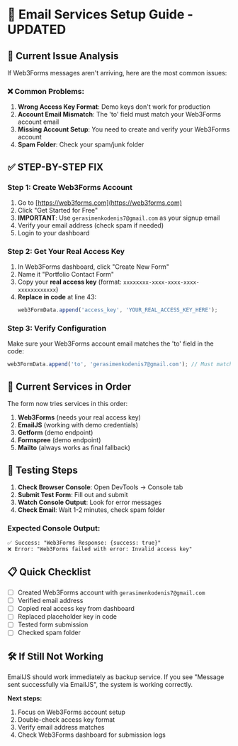 # 📧 Email Services Setup Guide - UPDATED

## 🚨 **Current Issue Analysis**

If Web3Forms messages aren't arriving, here are the most common issues:

### ❌ **Common Problems:**
1. **Wrong Access Key Format**: Demo keys don't work for production
2. **Account Email Mismatch**: The 'to' field must match your Web3Forms account email
3. **Missing Account Setup**: You need to create and verify your Web3Forms account
4. **Spam Folder**: Check your spam/junk folder

## ✅ **STEP-BY-STEP FIX**

### Step 1: Create Web3Forms Account
1. Go to [https://web3forms.com](https://web3forms.com)
2. Click "Get Started for Free"
3. **IMPORTANT**: Use `gerasimenkodenis7@gmail.com` as your signup email
4. Verify your email address (check spam if needed)
5. Login to your dashboard

### Step 2: Get Your Real Access Key
1. In Web3Forms dashboard, click "Create New Form"
2. Name it "Portfolio Contact Form"
3. Copy your **real access key** (format: `xxxxxxxx-xxxx-xxxx-xxxx-xxxxxxxxxxxx`)
4. **Replace in code** at line 43:
   ```javascript
   web3FormData.append('access_key', 'YOUR_REAL_ACCESS_KEY_HERE');
   ```

### Step 3: Verify Configuration
Make sure your Web3Forms account email matches the 'to' field in the code:
```javascript
web3FormData.append('to', 'gerasimenkodenis7@gmail.com'); // Must match your account
```

## 🔧 **Current Services in Order**

The form now tries services in this order:
1. **Web3Forms** (needs your real access key)
2. **EmailJS** (working with demo credentials)
3. **Getform** (demo endpoint)
4. **Formspree** (demo endpoint)
5. **Mailto** (always works as final fallback)

## 🧪 **Testing Steps**

1. **Check Browser Console**: Open DevTools → Console tab
2. **Submit Test Form**: Fill out and submit
3. **Watch Console Output**: Look for error messages
4. **Check Email**: Wait 1-2 minutes, check spam folder

### Expected Console Output:
```
✅ Success: "Web3Forms Response: {success: true}"
❌ Error: "Web3Forms failed with error: Invalid access key"
```

## 📋 **Quick Checklist**

- [ ] Created Web3Forms account with `gerasimenkodenis7@gmail.com`
- [ ] Verified email address
- [ ] Copied real access key from dashboard
- [ ] Replaced placeholder key in code
- [ ] Tested form submission
- [ ] Checked spam folder

## 🛠️ **If Still Not Working**

EmailJS should work immediately as backup service. If you see "Message sent successfully via EmailJS", the system is working correctly.

**Next steps:**
1. Focus on Web3Forms account setup
2. Double-check access key format
3. Verify email address matches
4. Check Web3Forms dashboard for submission logs